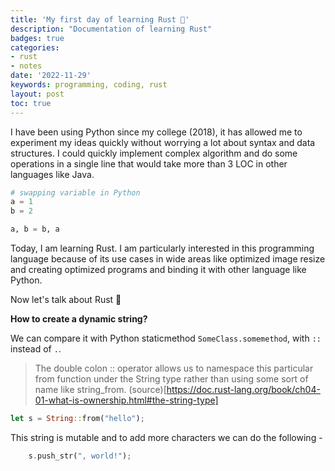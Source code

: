 ```yaml
---
title: 'My first day of learning Rust 🦀'
description: "Documentation of learning Rust"
badges: true
categories:
- rust
- notes
date: '2022-11-29'
keywords: programming, coding, rust
layout: post
toc: true
---
```


I have been using Python since my college (2018), it has allowed me to experiment my ideas quickly without worrying a lot about syntax and data structures.
I could quickly implement complex algorithm and do some operations in a single line that would take more than 3 LOC in other languages like Java.

```python
# swapping variable in Python
a = 1
b = 2

a, b = b, a
```

Today, I am learning Rust. I am particularly interested in this programming language because of its use cases in wide areas like optimized image resize and creating optimized programs and binding it with other language like Python.

Now let's talk about Rust 🦀

**How to create a dynamic string?**

We can compare it with Python staticmethod `SomeClass.somemethod`, with `::` instead of `.`.

> The double colon :: operator allows us to namespace this particular from function under the String type rather than using some sort of name like string_from. (source)[https://doc.rust-lang.org/book/ch04-01-what-is-ownership.html#the-string-type]

```rust
let s = String::from("hello");
```

This string is mutable and to add more characters we can do the following -
```rust
    s.push_str(", world!");
```

<!-- ## Memory Management in Rust (Owenership) -->
